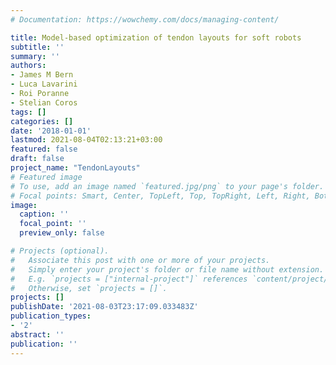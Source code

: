 ```yaml
---
# Documentation: https://wowchemy.com/docs/managing-content/

title: Model-based optimization of tendon layouts for soft robots
subtitle: ''
summary: ''
authors:
- James M Bern
- Luca Lavarini
- Roi Poranne
- Stelian Coros
tags: []
categories: []
date: '2018-01-01'
lastmod: 2021-08-04T02:13:21+03:00
featured: false
draft: false
project_name: "TendonLayouts"
# Featured image
# To use, add an image named `featured.jpg/png` to your page's folder.
# Focal points: Smart, Center, TopLeft, Top, TopRight, Left, Right, BottomLeft, Bottom, BottomRight.
image:
  caption: ''
  focal_point: ''
  preview_only: false

# Projects (optional).
#   Associate this post with one or more of your projects.
#   Simply enter your project's folder or file name without extension.
#   E.g. `projects = ["internal-project"]` references `content/project/deep-learning/index.md`.
#   Otherwise, set `projects = []`.
projects: []
publishDate: '2021-08-03T23:17:09.033483Z'
publication_types:
- '2'
abstract: ''
publication: ''
---
```


